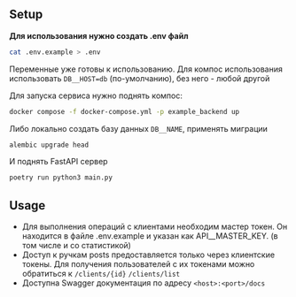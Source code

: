 ## Setup

**Для использования нужно создать .env файл**
```bash
cat .env.example > .env
```

Переменные уже готовы к использованию. Для компос использования использовать `DB__HOST=db` (по-умолчанию), без него - любой другой

Для запуска сервиса нужно поднять компос:

```bash
docker compose -f docker-compose.yml -p example_backend up
```

Либо локально создать базу данных `DB__NAME`, применять миграции
```bash
alembic upgrade head
```

И поднять FastAPI сервер
```bash
poetry run python3 main.py 
```

## Usage

- Для выполнения операций с клиентами необходим мастер токен. Он находится в файле .env.example и указан как API__MASTER_KEY. (в том числе и со статистикой)
- Доступ к ручкам posts предоставляется только через клиентские токены. Для получения пользователей с их токенами можно обратиться к `/clients/{id}` `/clients/list`
- Доступна Swagger документация по адресу `<host>:<port>/docs`


